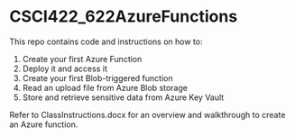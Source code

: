# CSCI422_622AzureFunctions
This repo contains code and instructions on how to:
1.	Create your first Azure Function
2.	Deploy it and access it
3.	Create your first Blob-triggered function
4.	Read an upload file from Azure Blob storage
5.	Store and retrieve sensitive data from Azure Key Vault

Refer to ClassInstructions.docx for an overview and walkthrough to create an Azure function.